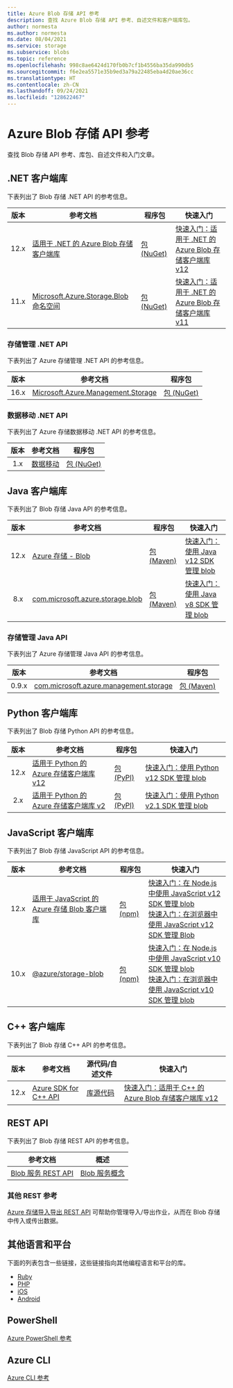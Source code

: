 ```yaml
---
title: Azure Blob 存储 API 参考
description: 查找 Azure Blob 存储 API 参考、自述文件和客户端库包。
author: normesta
ms.author: normesta
ms.date: 08/04/2021
ms.service: storage
ms.subservice: blobs
ms.topic: reference
ms.openlocfilehash: 998c8ae6424d170fb0b7cf1b4556ba35da990db5
ms.sourcegitcommit: f6e2ea5571e35b9ed3a79a22485eba4d20ae36cc
ms.translationtype: HT
ms.contentlocale: zh-CN
ms.lasthandoff: 09/24/2021
ms.locfileid: "128622467"
---
```

# <a name="azure-blob-storage-api-reference"></a>Azure Blob 存储 API 参考

查找 Blob 存储 API 参考、库包、自述文件和入门文章。

## <a name="net-client-libraries"></a>.NET 客户端库

下表列出了 Blob 存储 .NET API 的参考信息。

|  版本  | 参考文档 | 程序包 | 快速入门 |
| :-------: | ----------------------- | ------- | ---------- |
| 12.x | [适用于 .NET 的 Azure Blob 存储客户端库](/dotnet/api/overview/azure/storage.blobs-readme) | [包 (NuGet)](https://www.nuget.org/packages/Azure.Storage.Blobs/) | [快速入门：适用于 .NET 的 Azure Blob 存储客户端库 v12](./storage-quickstart-blobs-dotnet.md) |
| 11.x | [Microsoft.Azure.Storage.Blob 命名空间](/dotnet/api/microsoft.azure.storage.blob) | [包 (NuGet)](https://www.nuget.org/packages/Microsoft.Azure.Storage.Blob/) | [快速入门：适用于 .NET 的 Azure Blob 存储客户端库 v11](./storage-quickstart-blobs-dotnet-legacy.md) |

### <a name="storage-management-net-apis"></a>存储管理 .NET API

下表列出了 Azure 存储管理 .NET API 的参考信息。

|  版本  | 参考文档 | 程序包 |
| :-------: | ----------------------- | ------- |
| 16.x | [Microsoft.Azure.Management.Storage](/dotnet/api/microsoft.azure.management.storage) | [包 (NuGet)](https://www.nuget.org/packages/Microsoft.Azure.Management.Storage/) |

### <a name="data-movement-net-apis"></a>数据移动 .NET API

下表列出了 Azure 存储数据移动 .NET API 的参考信息。

|  版本  | 参考文档 | 程序包 |
| :-------: | ----------------------- | ------- |
| 1.x | [数据移动](/dotnet/api/microsoft.azure.storage.datamovement) | [包 (NuGet)](https://www.nuget.org/packages/Microsoft.Azure.Storage.DataMovement/) |

## <a name="java-client-libraries"></a>Java 客户端库

下表列出了 Blob 存储 Java API 的参考信息。

|  版本  | 参考文档 | 程序包 | 快速入门 |
| :-------: | ----------------------- | ------- | ---------- |
| 12.x | [Azure 存储 - Blob](/java/api/overview/azure/storage-blob-readme) | [包 (Maven)](https://mvnrepository.com/artifact/com.azure/azure-storage-blob) | [快速入门：使用 Java v12 SDK 管理 blob](./storage-quickstart-blobs-java.md) |
| 8.x | [com.microsoft.azure.storage.blob](/java/api/com.microsoft.azure.storage.blob) | [包 (Maven)](https://mvnrepository.com/artifact/com.microsoft.azure/azure-storage) | [快速入门：使用 Java v8 SDK 管理 blob](./storage-quickstart-blobs-java-legacy.md) |

### <a name="storage-management-java-apis"></a>存储管理 Java API

下表列出了 Azure 存储管理 Java API 的参考信息。

|  版本  | 参考文档 | 程序包 |
| :-------: | ----------------------- | ------- |
| 0.9.x | [com.microsoft.azure.management.storage](/java/api/overview/azure/storage/management) | [包 (Maven)](https://mvnrepository.com/artifact/com.microsoft.azure/azure-svc-mgmt-storage) |

## <a name="python-client-libraries"></a>Python 客户端库

下表列出了 Blob 存储 Python API 的参考信息。

|  版本  | 参考文档 | 程序包 | 快速入门 |
| :-------: | ----------------------- | ------- | ---------- |
| 12.x | [适用于 Python 的 Azure 存储客户端库 v12](/azure/developer/python/sdk/storage/overview) | [包 (PyPI)](https://pypi.org/project/azure-storage-blob/) | [快速入门：使用 Python v12 SDK 管理 blob](./storage-quickstart-blobs-python.md) |
| 2.x | [适用于 Python 的 Azure 存储客户端库 v2](/azure/developer/python/sdk/storage/overview?view=storage-py-v2&preserve-view=true) | [包 (PyPI)](https://pypi.org/project/azure-storage-blob/2.1.0/) | [快速入门：使用 Python v2.1 SDK 管理 blob](./storage-quickstart-blobs-python-legacy.md) |

## <a name="javascript-client-libraries"></a>JavaScript 客户端库

下表列出了 Blob 存储 JavaScript API 的参考信息。

|  版本  | 参考文档 | 程序包 | 快速入门 |
| :-------: | ----------------------- | ------- | ---------- |
| 12.x | [适用于 JavaScript 的 Azure 存储 Blob 客户端库](/javascript/api/overview/azure/storage-blob-readme) | [包 (npm)](https://www.npmjs.com/package/@azure/storage-blob) | [快速入门：在 Node.js 中使用 JavaScript v12 SDK 管理 blob](./storage-quickstart-blobs-nodejs.md) <br/> [快速入门：在浏览器中使用 JavaScript v12 SDK 管理 Blob](./quickstart-blobs-javascript-browser.md) |
| 10.x | [@azure/storage-blob](/javascript/api/@azure/storage-blob/?view=azure-node-legacy&preserve-view=true) | [包 (npm)](https://www.npmjs.com/package/@azure/storage-blob/v/10.5.0) | [快速入门：在 Node.js 中使用 JavaScript v10 SDK 管理 blob](./storage-quickstart-blobs-nodejs-legacy.md) <br/> [快速入门：在浏览器中使用 JavaScript v10 SDK 管理 blob](./storage-quickstart-blobs-javascript-client-libraries-legacy.md)|

## <a name="c-client-libraries"></a>C++ 客户端库

下表列出了 Blob 存储 C++ API 的参考信息。

|  版本  | 参考文档 | 源代码/自述文件 | 快速入门 |
| :-------: | ----------------------- | ------- | ---------- |
| 12.x | [Azure SDK for C++ API](https://azure.github.io/azure-sdk-for-cpp/index.html) | [库源代码](https://github.com/Azure/azure-sdk-for-cpp/tree/main/sdk/storage) | [快速入门：适用于 C++ 的 Azure Blob 存储客户端库 v12](./quickstart-blobs-c-plus-plus.md) |

## <a name="rest-apis"></a>REST API

下表列出了 Blob 存储 REST API 的参考信息。

| 参考文档 | 概述 |
| ----------------------- | -------- |
| [Blob 服务 REST API](/rest/api/storageservices/blob-service-rest-api) | [Blob 服务概念](/rest/api/storageservices/blob-service-concepts) |

### <a name="other-rest-reference"></a>其他 REST 参考

[Azure 存储导入导出 REST API](/rest/api/storageimportexport/) 可帮助你管理导入/导出作业，从而在 Blob 存储中传入或传出数据。

## <a name="other-languages-and-platforms"></a>其他语言和平台

下面的列表包含一些链接，这些链接指向其他编程语言和平台的库。

- [Ruby](https://azure.github.io/azure-storage-ruby)
- [PHP](https://azure.github.io/azure-storage-php/)
- [iOS](https://azure.github.io/azure-storage-ios/)
- [Android](https://azure.github.io/azure-storage-android)

## <a name="powershell"></a>PowerShell

[Azure PowerShell 参考](/powershell/module/az.storage/)

## <a name="azure-cli"></a>Azure CLI

[Azure CLI 参考](/cli/azure/azure-cli-reference-for-storage)
